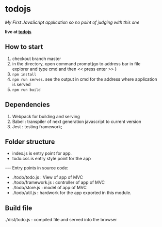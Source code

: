 # todojs

*My First JavaScript application so no point of judging with this one*

**live at [todojs](https://abhi16z.github.io/todojs)**


## How to start

1. checkout branch master
2. in the directory, open command prompt(go to address bar in file explorer and type cmd and then << press enter >> )
3. `npm install`
4. `npm run serves`. see the output in cmd for the address where application is served
5. `npm run build`

## Dependencies

1. Webpack for building and serving <br />
2. Babel : transpiler of next generation javascript to current version
3. Jest : testing framework;

## Folder structure

- index.js is entry point for app. <br />
- todo.css is entry style point for the app

 --- Entry points in source code:

- ./todo/todo.js : View of app of MVC <br />
- ./todo/framework.js : controller of app of MVC <br /> 
- ./todo/store.js : model of app of MVC <br />
- ./todo/util.js : hardwork for the app exported in this module. <br />


## Build file

./dist/todo.js : compiled file and served into the browser

